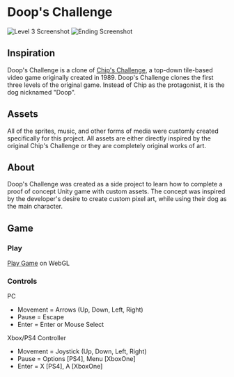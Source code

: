 # Doop's Challenge
![Level 3 Screenshot](Screenshots/Level3.PNG)
![Ending Screenshot](Screenshots/EndScene.PNG)
## Inspiration
Doop's Challenge is a clone of [Chip's Challenge](https://en.wikipedia.org/wiki/Chip%27s_Challenge), a top-down tile-based video game originally created in 1989. Doop's Challenge clones the first three levels of the original game. Instead of Chip as the protagonist, it is the dog nicknamed "Doop".

## Assets
All of the sprites, music, and other forms of media were customly created specifically for this project. All assets are either directly inspired by the original Chip's Challenge or they are completely original works of art.

## About
Doop's Challenge was created as a side project to learn how to complete a proof of concept Unity game with custom assets. The concept was inspired by the developer's desire to create custom pixel art, while using their dog as the main character.

## Game
### Play
[Play Game](https://cooperbrenneman.github.io/doops-challenge-game/) on WebGL

### Controls
PC
- Movement = Arrows (Up, Down, Left, Right)
- Pause = Escape
- Enter = Enter or Mouse Select

Xbox/PS4 Controller
- Movement = Joystick (Up, Down, Left, Right)
- Pause = Options [PS4], Menu [XboxOne]
- Enter = X [PS4], A [XboxOne]